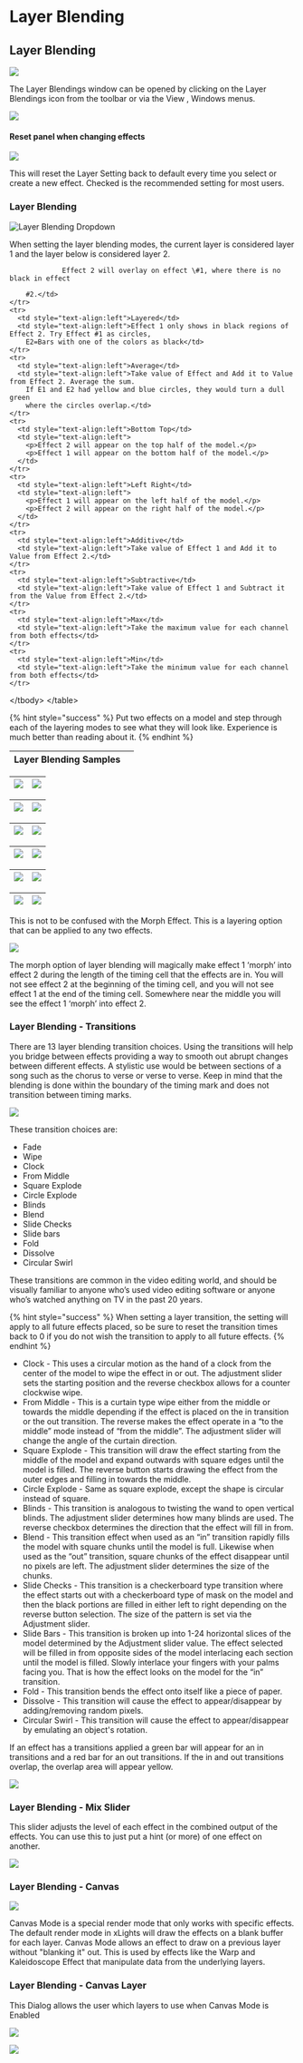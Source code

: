 # Layer Blending

## Layer Blending

![](../../../.gitbook/assets/image%20%28171%29.png)

The Layer Blendings window can be opened by clicking on the Layer Blendings icon from the toolbar or via the View , Windows menus.

![](../../../.gitbook/assets/image%20%28727%29.png)

#### Reset panel when changing effects

![](../../../.gitbook/assets/image%20%28303%29.png)

This will reset the Layer Setting back to default every time you select or create a new effect. Checked is the recommended setting for most users.

### Layer Blending

![Layer Blending Dropdown](../../../.gitbook/assets/image%20%2863%29.png)

When setting the layer blending modes, the current layer is considered layer 1 and the layer below is considered layer 2.

                 Effect 2 will overlay on effect \#1, where there is no black in effect

```text
    #2.</td>
</tr>
<tr>
  <td style="text-align:left">Layered</td>
  <td style="text-align:left">Effect 1 only shows in black regions of Effect 2. Try Effect #1 as circles,
    E2=Bars with one of the colors as black</td>
</tr>
<tr>
  <td style="text-align:left">Average</td>
  <td style="text-align:left">Take value of Effect and Add it to Value from Effect 2. Average the sum.
    If E1 and E2 had yellow and blue circles, they would turn a dull green
    where the circles overlap.</td>
</tr>
<tr>
  <td style="text-align:left">Bottom Top</td>
  <td style="text-align:left">
    <p>Effect 2 will appear on the top half of the model.</p>
    <p>Effect 1 will appear on the bottom half of the model.</p>
  </td>
</tr>
<tr>
  <td style="text-align:left">Left Right</td>
  <td style="text-align:left">
    <p>Effect 1 will appear on the left half of the model.</p>
    <p>Effect 2 will appear on the right half of the model.</p>
  </td>
</tr>
<tr>
  <td style="text-align:left">Additive</td>
  <td style="text-align:left">Take value of Effect 1 and Add it to Value from Effect 2.</td>
</tr>
<tr>
  <td style="text-align:left">Subtractive</td>
  <td style="text-align:left">Take value of Effect 1 and Subtract it from the Value from Effect 2.</td>
</tr>
<tr>
  <td style="text-align:left">Max</td>
  <td style="text-align:left">Take the maximum value for each channel from both effects</td>
</tr>
<tr>
  <td style="text-align:left">Min</td>
  <td style="text-align:left">Take the minimum value for each channel from both effects</td>
</tr>
```

&lt;/tbody&gt; &lt;/table&gt;

{% hint style="success" %}
Put two effects on a model and step through each of the layering modes to see what they will look like. Experience is much better than reading about it.
{% endhint %}

| Layer Blending Samples |  |
| :--- | :--- |


| ![](https://lh4.googleusercontent.com/V8anpIiG1f5aYJ60kDHXNGLhglrgRmTyjTM3Wd3c5JCEY9dNEbmR2m7jrQeGhjZxTYKAyQHbhHSxfcxL20L7s8xRIdOT1st7LUJKjNLBGAjGDr0P8tErSN9NapyKVdUdvVKL5Px6) | ![](https://lh3.googleusercontent.com/sq_4VDV8u57kiPplEK0rYzk3MP_sbl7XD2C3g-27EQGxfUTiXa5euHLQho9Od1iDLfAucWNOpgNMP3GxfOOna2jOV2EYdotEuz4n5HIcJykWh4E2arCCMEkqHw1uWQMuTM6NPlj0) |
| :--- | :--- |


| ![](https://lh3.googleusercontent.com/TiwAhBSivOEGP__BypTtLI6Z-h7CIDfltjSPgO5zT3JMJQRun-Un9n1ZzfKUnXIQQxjOn98mFOxZx_hg7F0y1tAdW_YwYm2JAnKmFoaV6Hb1n305zB68dJtLqb-CGsQwEII_Z2rO) | ![](https://lh3.googleusercontent.com/3kMspsbKTrIoT5C07g050wlSP_HIX3LlcrD3OjGJAikyAToBQKoarq8ddfjAP1a5AzEg6q7RWRBSJmsqBP-0cgE8XL8oah7mrA6-j6cNHUBBK5MZeOztga1-0iuFeEirM70ScKuH) |
| :--- | :--- |


| ![](https://lh6.googleusercontent.com/8VqltNyiMNdMWdJ9jyiA8KO0CpuKyR_GEZoDMDUZjQWcU0Lt6YX3fcZdJeFsn3BMQt2S2iVW5pd5P2h4coQj4AfvCc8UkTJxMCq9ef8N2GfX9oA8AKCesTpBxdhoxUk22DU19qaS) | ![](https://lh3.googleusercontent.com/_3XMHX4fBN9nrSRO1xUp1Pb_07nP9I2pTyIWslOF_yX1uI1MVuMsgkCYyQIiFfrGzzAomcTHa2eTOzidsQQjeeZgsNfFR6_tekDyRAKkEaHuq15fLcbjTjJ2jYhvNuy0DFY_P4HL) |
| :--- | :--- |


| ![](https://lh4.googleusercontent.com/8LTkMkBO9AqpwK82ATLogim9HngDobt8GVbJSrz2Q5QiKasgF9_4RPzxo61ZWIbmHKngbkG353hAk1uee3CJTyvg7edIchztC2rcPdtVPEZuzyfFo58OEMtd8XhbMUriCxtmL_dC) | ![](https://lh6.googleusercontent.com/alwH3SKJi7U2v9j8gFA85DkVvaLYb34Up1xvNVswL2qho029hY6KbcrCPpuRGQYhJgBjAqwmixLrseDqEE9c6c-je0_bs4rCrjz3DE3qySu5DE6tGNOE6s9K6QUn_Oiy1m9GoCnt) |
| :--- | :--- |


| ![](https://lh4.googleusercontent.com/vI5xoCUy3qeAk7PRT4jPCCaB44CsaS0jkWyRFkPyq6ypXpID8scYE7uH9XByY9CcLdFMD4PFERqBeO5fo9Pu-WvdIw5CyCYxLa7dqlFdFR2eypJSP7-wNPxeKWqwWMGGxFlQUfjH) | ![](https://lh3.googleusercontent.com/mf1Cbrr0H1K1lHSLy9gvV-wrPx1yZw-t7jTC3C3mMYepNNPGwzWoCo1eyUHtLR5qC6tKinUE58YG2S3RD2b-nIENHgsGyty9r9_u_bpIPOu59UR8D7tHLKbS1M5fT1fGR3U08BLT) |
| :--- | :--- |


| ![](https://lh4.googleusercontent.com/rHcnDr4nh31fHVu9XducJLzyh2HLigOqboa5xhk3bTZCidiQIVX2FikfvqALwAe5Lx-ROeYyVEmWsjA_vpghk33fNGrW3yCyMgmVr8J0xSsWUMLp2KyMocDahCMm_i5G_-mFtAQB) | ![](https://lh6.googleusercontent.com/FQSejW7lYIs-ryKDejCx4WcAT2SNuOyb5xp0XCUGAQZ8zH6pl8ovFGT5Qd4qx2up48dctGm2-abtKkxIcoNQLhyhhF8vGZh82n1UKq1emftL5zPXhHQ3dKKPhgcf1DWMKQ86Fiky) |
| :--- | :--- |


This is not to be confused with the Morph Effect. This is a layering option that can be applied to any two effects.

![](../../../.gitbook/assets/image%20%28589%29.png)

The morph option of layer blending will magically make effect 1 ‘morph’ into effect 2 during the length of the timing cell that the effects are in. You will not see effect 2 at the beginning of the timing cell, and you will not see effect 1 at the end of the timing cell. Somewhere near the middle you will see the effect 1 ‘morph’ into effect 2.

### Layer Blending - Transitions

There are 13 layer blending transition choices. Using the transitions will help you bridge between effects providing a way to smooth out abrupt changes between different effects. A stylistic use would be between sections of a song such as the chorus to verse or verse to verse. Keep in mind that the blending is done within the boundary of the timing mark and does not transition between timing marks.

![](../../../.gitbook/assets/image%20%28253%29.png)

These transition choices are:

* Fade
* Wipe
* Clock
* From Middle
* Square Explode
* Circle Explode
* Blinds
* Blend
* Slide Checks
* Slide bars
* Fold
* Dissolve
* Circular Swirl

These transitions are common in the video editing world, and should be visually familiar to anyone who’s used video editing software or anyone who’s watched anything on TV in the past 20 years.

{% hint style="success" %}
When setting a layer transition, the setting will apply to all future effects placed, so be sure to reset the transition times back to 0 if you do not wish the transition to apply to all future effects.
{% endhint %}

* Clock - This uses a circular motion as the hand of a clock from the center of the model to wipe the effect in or out. The adjustment slider sets the starting position and the reverse checkbox allows for a counter clockwise wipe.
* From Middle  - This is a curtain type wipe either from the middle or towards the middle depending if the effect is placed on the in transition or the out transition.  The reverse makes the effect operate in a “to the middle” mode instead of “from the middle”. The adjustment slider will change the angle of the curtain direction.
* Square Explode - This transition will draw the effect starting from the middle of the model and expand outwards with square edges until the model is filled. The reverse button starts drawing the effect from the outer edges and filling in towards the middle.
* Circle Explode - Same as square explode, except the shape is circular instead of square.
* Blinds - This transition is analogous to twisting the wand to open vertical blinds.  The adjustment slider determines how many blinds are used. The reverse checkbox determines the direction that the effect will fill in from.
* Blend - This transition effect when used as an “in” transition rapidly fills the model with square chunks until the model is full. Likewise when used as the “out” transition, square chunks of the effect disappear until no pixels are left. The adjustment slider determines the size of the chunks.
* Slide Checks - This transition is a checkerboard type transition where the effect starts out with a checkerboard type of mask on the model and then the black portions are filled in either left to right depending on the reverse button selection. The size of the pattern  is set via the Adjustment slider.
* Slide Bars - This transition is broken up into 1-24 horizontal slices of the model determined by the Adjustment slider value. The effect selected will be filled in from opposite sides of the model interlacing each section until the model is filled. Slowly interlace your fingers with your palms facing you. That is how the effect looks on the model for the “in” transition.
* Fold - This transition bends the effect onto itself like a piece of paper.
* Dissolve - This transition will cause the effect to appear/disappear by adding/removing random pixels. 
* Circular Swirl - This transition will cause the effect to appear/disappear by emulating an object's rotation. 

If an effect has a transitions applied a green bar will appear for an in transitions and a red bar for an out transitions. If the in and out transitions overlap, the overlap area will appear yellow.

![](../../../.gitbook/assets/image%20%28655%29.png)

### Layer Blending - Mix Slider

This slider adjusts the level of each effect in the combined output of the effects. You can use this to just put a hint \(or more\) of one effect on another.

![](../../../.gitbook/assets/image%20%28178%29.png)

### Layer Blending - Canvas

![](../../../.gitbook/assets/image%20%28572%29.png)

Canvas Mode is a special render mode that only works with specific effects. The default render mode in xLights will draw the effects on a blank buffer for each layer. Canvas Mode allows an effect to draw on a previous layer without "blanking it" out. This is used by effects like the Warp and Kaleidoscope Effect that manipulate data from the underlying layers.

### Layer Blending - Canvas Layer

This Dialog allows the user which layers to use when Canvas Mode is Enabled

![](../../../.gitbook/assets/image%20%28814%29.png)

![](../../../.gitbook/assets/image%20%28278%29.png)

